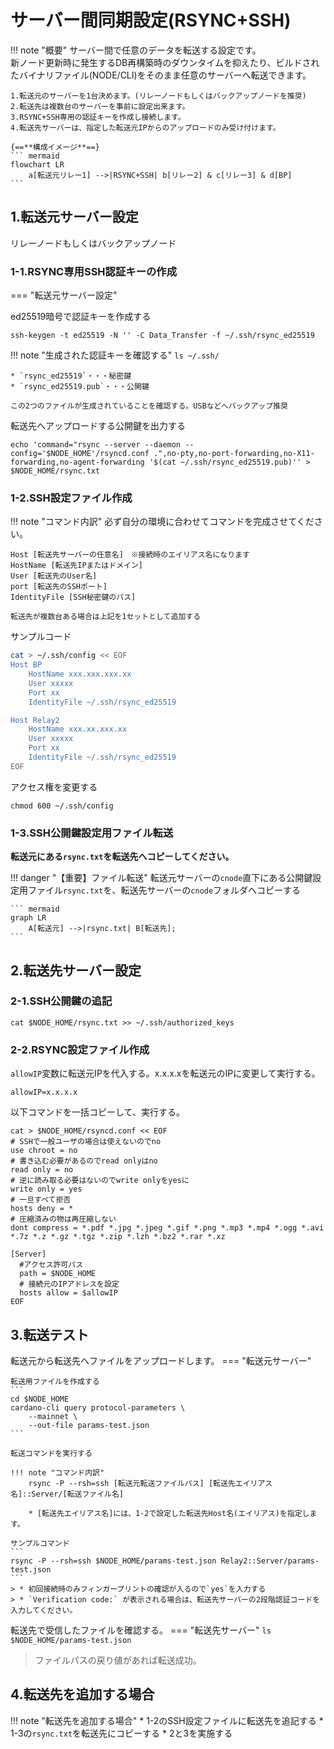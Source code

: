 # サーバー間同期設定(RSYNC+SSH)

!!! note "概要"
    サーバー間で任意のデータを転送する設定です。  
    新ノード更新時に発生するDB再構築時のダウンタイムを抑えたり、ビルドされたバイナリファイル(NODE/CLI)をそのまま任意のサーバーへ転送できます。

    1.転送元のサーバーを1台決めます。(リレーノードもしくはバックアップノードを推奨)  
    2.転送先は複数台のサーバーを事前に設定出来ます。  
    3.RSYNC+SSH専用の認証キーを作成し接続します。  
    4.転送先サーバーは、指定した転送元IPからのアップロードのみ受け付けます。 

    {==**構成イメージ**==}
    ``` mermaid
    flowchart LR
        a[転送元リレー1] -->|RSYNC+SSH| b[リレー2] & c[リレー3] & d[BP]
    ```


## **1.転送元サーバー設定**

リレーノードもしくはバックアップノード

### 1-1.RSYNC専用SSH認証キーの作成

=== "転送元サーバー設定"

ed25519暗号で認証キーを作成する
```
ssh-keygen -t ed25519 -N '' -C Data_Transfer -f ~/.ssh/rsync_ed25519
```

!!! note "生成された認証キーを確認する"
    ```
    ls ~/.ssh/
    ```

    * `rsync_ed25519`・・・秘密鍵
    * `rsync_ed25519.pub`・・・公開鍵
    
    この2つのファイルが生成されていることを確認する。USBなどへバックアップ推奨



転送先へアップロードする公開鍵を出力する
```
echo 'command="rsync --server --daemon --config='$NODE_HOME'/rsyncd.conf .",no-pty,no-port-forwarding,no-X11-forwarding,no-agent-forwarding '$(cat ~/.ssh/rsync_ed25519.pub)'' > $NODE_HOME/rsync.txt
```

### 1-2.SSH設定ファイル作成

!!! note "コマンド内訳"
    必ず自分の環境に合わせてコマンドを完成させてください。

    Host [転送先サーバーの任意名]　※接続時のエイリアス名になります  
    HostName [転送先IPまたはドメイン]  
    User [転送先のUser名]  
    port [転送先のSSHポート]  
    IdentityFile [SSH秘密鍵のパス]  

    転送先が複数台ある場合は上記を1セットとして追加する

サンプルコード
```bash
cat > ~/.ssh/config << EOF
Host BP
    HostName xxx.xxx.xxx.xx
    User xxxxx
    Port xx
    IdentityFile ~/.ssh/rsync_ed25519

Host Relay2
    HostName xxx.xx.xxx.xx
    User xxxxx
    Port xx
    IdentityFile ~/.ssh/rsync_ed25519
EOF
```

アクセス権を変更する
```
chmod 600 ~/.ssh/config
```

### 1-3.SSH公開鍵設定用ファイル転送

**転送元にある`rsync.txt`を転送先へコピーしてください。**

!!! danger "【重要】ファイル転送"
    転送元サーバーの`cnode`直下にある公開鍵設定用ファイル`rsync.txt`を、転送先サーバーの`cnode`フォルダへコピーする
    
    ``` mermaid
    graph LR
        A[転送元] -->|rsync.txt| B[転送先];
    ``` 

## **2.転送先サーバー設定**

### 2-1.SSH公開鍵の追記

```
cat $NODE_HOME/rsync.txt >> ~/.ssh/authorized_keys
```

### 2-2.RSYNC設定ファイル作成

`allowIP`変数に転送元IPを代入する。x.x.x.xを転送元のIPに変更して実行する。
```
allowIP=x.x.x.x
```

以下コマンドを一括コピーして、実行する。
```
cat > $NODE_HOME/rsyncd.conf << EOF
# SSHで一般ユーザの場合は使えないのでno
use chroot = no
# 書き込む必要があるのでread onlyはno
read only = no
# 逆に読み取る必要はないのでwrite onlyをyesに
write only = yes
# 一旦すべて拒否
hosts deny = *
# 圧縮済みの物は再圧縮しない
dont compress = *.pdf *.jpg *.jpeg *.gif *.png *.mp3 *.mp4 *.ogg *.avi *.7z *.z *.gz *.tgz *.zip *.lzh *.bz2 *.rar *.xz

[Server]
  #アクセス許可パス
  path = $NODE_HOME
  # 接続元のIPアドレスを設定
  hosts allow = $allowIP
EOF
```

## **3.転送テスト**

転送元から転送先へファイルをアップロードします。
=== "転送元サーバー"

    転送用ファイルを作成する
    ```
    cd $NODE_HOME
    cardano-cli query protocol-parameters \
        --mainnet \
        --out-file params-test.json
    ```

    転送コマンドを実行する

    !!! note "コマンド内訳"
        rsync -P --rsh=ssh [転送元転送ファイルパス] [転送先エイリアス名]::Server/[転送ファイル名]
        
        * [転送先エイリアス名]には、1-2で設定した転送先Host名(エイリアス)を指定します。

    サンプルコマンド
    ```
    rsync -P --rsh=ssh $NODE_HOME/params-test.json Relay2::Server/params-test.json
    ```
    > * 初回接続時のみフィンガープリントの確認が入るので`yes`を入力する  
    > * `Verification code:` が表示される場合は、転送先サーバーの2段階認証コードを入力してください。

転送先で受信したファイルを確認する。
=== "転送先サーバー"
    ```
    ls $NODE_HOME/params-test.json
    ```
> ファイルパスの戻り値があれば転送成功。

## **4.転送先を追加する場合**
!!! note "転送先を追加する場合"
    * 1-2のSSH設定ファイルに転送先を追記する
    * 1-3の`rsync.txt`を転送先にコピーする
    * 2と3を実施する

